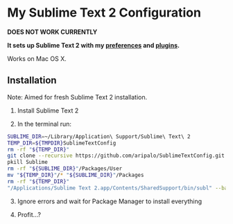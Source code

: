 # My Sublime Text 2 Configuration

**DOES NOT WORK CURRENTLY**

**It sets up Sublime Text 2 with my [preferences](Preferences.sublime-settings) and [plugins](Package%20Control.sublime-settings).**

Works on Mac OS X.

## Installation

Note: Aimed for fresh Sublime Text 2 installation.

1. Install Sublime Text 2

2. In the terminal run:
  ```sh
  SUBLIME_DIR=~/Library/Application\ Support/Sublime\ Text\ 2
  TEMP_DIR=${TMPDIR}SublimeTextConfig
  rm -rf "${TEMP_DIR}"
  git clone --recursive https://github.com/aripalo/SublimeTextConfig.git "${TEMP_DIR}"
  pkill Sublime
  rm -rf "${SUBLIME_DIR}"/Packages/User
  mv "${TEMP_DIR}"/* "${SUBLIME_DIR}"/Packages
  rm -rf "${TEMP_DIR}"
  "/Applications/Sublime Text 2.app/Contents/SharedSupport/bin/subl" --background
  ```

3. Ignore errors and wait for Package Manager to install everything

4. Profit...?
